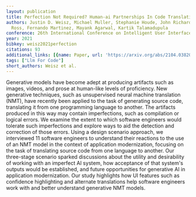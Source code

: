 ```yaml
---
layout: publication
title: Perfection Not Required? Human-ai Partnerships In Code Translation
authors: Justin D. Weisz, Michael Muller, Stephanie Houde, John Richards, Steven I.
  Ross, Fernando Martinez, Mayank Agarwal, Kartik Talamadupula
conference: 26th International Conference on Intelligent User Interfaces
year: 2021
bibkey: weisz2021perfection
citations: 93
additional_links: [{name: Paper, url: 'https://arxiv.org/abs/2104.03820'}]
tags: ["Llm For Code"]
short_authors: Weisz et al.
---
```

Generative models have become adept at producing artifacts such as images,
videos, and prose at human-like levels of proficiency. New generative
techniques, such as unsupervised neural machine translation (NMT), have
recently been applied to the task of generating source code, translating it
from one programming language to another. The artifacts produced in this way
may contain imperfections, such as compilation or logical errors. We examine
the extent to which software engineers would tolerate such imperfections and
explore ways to aid the detection and correction of those errors. Using a
design scenario approach, we interviewed 11 software engineers to understand
their reactions to the use of an NMT model in the context of application
modernization, focusing on the task of translating source code from one
language to another. Our three-stage scenario sparked discussions about the
utility and desirability of working with an imperfect AI system, how acceptance
of that system's outputs would be established, and future opportunities for
generative AI in application modernization. Our study highlights how UI
features such as confidence highlighting and alternate translations help
software engineers work with and better understand generative NMT models.